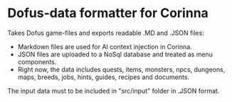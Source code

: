 # Dofus-data formatter for Corinna
Takes Dofus game-files and exports readable .MD and .JSON files:
- Markdown files are used for AI context injection in Corinna.
- JSON files are uploaded to a NoSql database and treated as menu components.
- Right now, the data includes quests, items, monsters, npcs, dungeons, maps, breeds, jobs, hints, guides, recipes and documents.

The input data must to be included in "src/input" folder in .JSON format.
